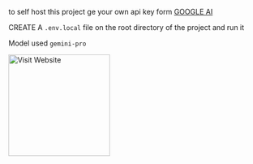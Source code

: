 to self host this project ge your own api key form [GOOGLE AI](https://makersuite.google.com/)


CREATE A `.env.local` file on the root directory of the project and run it 

Model used `gemini-pro`

[<img alt="Visit Website" src="https://agrilyze.ca/wp-content/uploads/2020/05/visit-website-button.png" width="200">](https://grammar-checker-nine.vercel.app)
